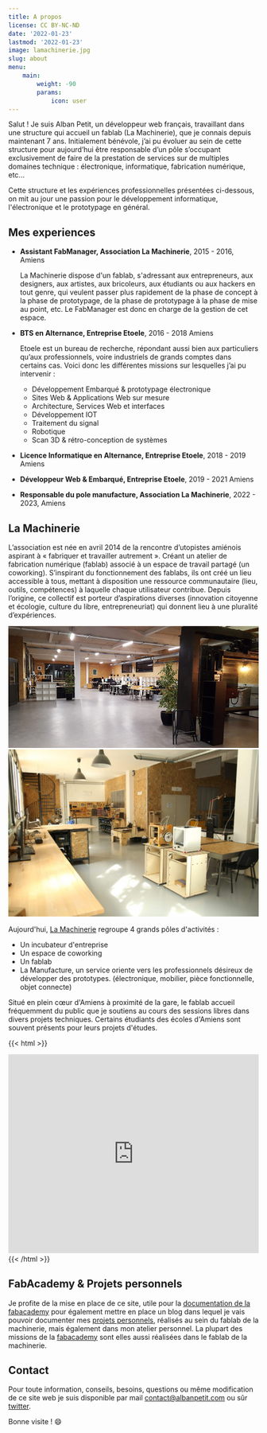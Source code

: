 ```yaml
---
title: A propos
license: CC BY-NC-ND
date: '2022-01-23'
lastmod: '2022-01-23'
image: lamachinerie.jpg
slug: about
menu:
    main: 
        weight: -90
        params:
            icon: user
---
```


Salut ! Je suis Alban Petit, un développeur web français, travaillant dans une structure qui accueil un fablab (La Machinerie), que je connais depuis maintenant 7 ans. Initialement bénévole, j’ai pu évoluer au sein de cette structure pour aujourd’hui être responsable d’un pôle s’occupant exclusivement de faire de la prestation de services sur de multiples domaines technique : électronique, informatique, fabrication numérique, etc...

Cette structure et les expériences professionnelles présentées ci-dessous, on mit au jour une passion pour le développement informatique, l'électronique et le prototypage en général.

## Mes experiences
- **Assistant FabManager, Association La Machinerie**, 2015 - 2016, Amiens

    La Machinerie dispose d'un fablab, s'adressant aux entrepreneurs, aux designers, aux artistes, aux bricoleurs, aux étudiants ou aux hackers en tout genre, qui veulent passer plus rapidement de la phase de concept à la phase de prototypage, de la phase de prototypage à la phase de mise au point, etc. Le FabManager est donc en charge de la gestion de cet espace.
- **BTS en Alternance, Entreprise Etoele**, 2016 - 2018 Amiens

    Etoele est un bureau de recherche, répondant aussi bien aux particuliers qu’aux professionnels, voire industriels de grands comptes dans certains cas. Voici donc les différentes missions sur lesquelles j’ai pu intervenir :
    - Développement Embarqué & prototypage électronique
    - Sites Web & Applications Web sur mesure
    - Architecture, Services Web et interfaces
    - Développement IOT
    - Traitement du signal
    - Robotique
    - Scan 3D & rétro-conception de systèmes
- **Licence Informatique en Alternance, Entreprise Etoele**, 2018 - 2019 Amiens
- **Développeur Web & Embarqué, Entreprise Etoele**, 2019 - 2021 Amiens
- **Responsable du pole manufacture, Association La Machinerie**, 2022 - 2023, Amiens

## La Machinerie
L’association est née en avril 2014 de la rencontre d’utopistes amiénois aspirant à « fabriquer et travailler autrement ». Créant un atelier de fabrication numérique (fablab) associé à un espace de travail partagé (un coworking). S’inspirant du fonctionnement des fablabs, ils ont créé un lieu accessible à tous, mettant à disposition une ressource communautaire (lieu, outils, compétences) à laquelle chaque utilisateur contribue. Depuis l’origine, ce collectif est porteur d’aspirations diverses (innovation citoyenne et écologie, culture du libre, entrepreneuriat) qui donnent lieu à une pluralité d’expériences. 

![Coworking](coworking.jpg) ![Fablab](fablab.jpeg)

Aujourd'hui, [La Machinerie](https://lamachinerie.org) regroupe 4 grands pôles d'activités :
- Un incubateur d'entreprise 
- Un espace de coworking
- Un fablab
- La Manufacture, un service oriente vers les professionnels désireux de développer des prototypes. (électronique, mobilier, pièce fonctionnelle, objet connecte)

Situé en plein cœur d'Amiens à proximité de la gare, le fablab accueil fréquemment du public que je soutiens au cours des sessions libres dans divers projets techniques. Certains étudiants des écoles d'Amiens sont souvent présents pour leurs projets d'études.

{{< html >}}
<div class="mapouter">
    <div class="gallery gmap_canvas">
        <iframe style="width: 100%;" height="400" id="gmap_canvas" src="https://maps.google.com/maps?q=1B%20rue%20de%20la%20vall%C3%A9e,%2080000&t=k&z=17&ie=UTF8&iwloc=&output=embed" frameborder="0" scrolling="no" marginheight="0" marginwidth="0"></iframe>
    </div>
</div>
{{< /html >}}

## FabAcademy & Projets personnels
Je profite de la mise en place de ce site, utile pour la [documentation de la fabacademy](/assignments/) pour également mettre en place un blog dans lequel je vais pouvoir documenter mes [projets personnels](/), réalisés au sein du fablab de la machinerie, mais également dans mon atelier personnel.
La plupart des missions de la [fabacademy](https://fabacademy.org) sont elles aussi réalisées dans le fablab de la machinerie.

## Contact
Pour toute information, conseils, besoins, questions ou même modification de ce site web je suis disponible par mail contact@albanpetit.com ou sûr [twitter](https://twitter.com/Padh_).

Bonne visite ! :smile: